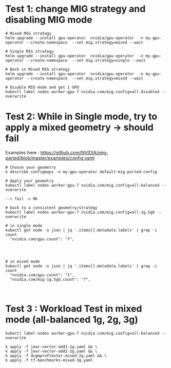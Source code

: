 # Test 1: change MIG strategy and disabling MIG mode
```
# Mixed MIG strategy
helm upgrade --install gpu-operator  nvidia/gpu-operator  -n my-gpu-operator --create-namespace  --set mig.strategy=mixed --wait

# Single MIG strategy
helm upgrade --install gpu-operator  nvidia/gpu-operator  -n my-gpu-operator --create-namespace  --set mig.strategy=single --wait

# Back in Mixed MIG strategy
helm upgrade --install gpu-operator  nvidia/gpu-operator  -n my-gpu-operator --create-namespace  --set mig.strategy=mixed --wait

# Disable MIG mode and get 1 GPU
kubectl label nodes worker-gpu-7 nvidia.com/mig.config=all-disabled --overwrite  

```


# Test 2: While in Single mode, try to apply a mixed geometry -> should fail

Examples here : https://github.com/NVIDIA/mig-parted/blob/master/examples/config.yaml

```
# Choose your geometry
k describe configmaps -n my-gpu-operator default-mig-parted-config

# Apply your geometry
kubectl label nodes worker-gpu-7 nvidia.com/mig.config=all-balanced --overwrite  

--> fail -> OK

# back to a consistent geometry/strategy
kubectl label nodes worker-gpu-7 nvidia.com/mig.config=all-1g.5gb --overwrite  

# in single mode
kubectl get node -o json | jq '.items[].metadata.labels' | grep -i count
  "nvidia.com/gpu.count": "7",




# in mixed mode
kubectl get node -o json | jq '.items[].metadata.labels' | grep -i count
  "nvidia.com/gpu.count": "1",
  "nvidia.com/mig-1g.5gb.count": "7",



```

# Test 3 : Workload Test in mixed mode (all-balanced 1g, 2g, 3g)

```
kubectl label nodes worker-gpu-7 nvidia.com/mig.config=all-balanced --overwrite  

k apply -f jear-vector-add1-1g.yaml && \
k apply -f jear-vector-add2-1g.yaml && \
k apply -f dcgmproftester-mixed-2g.yaml && \
k apply -f tf-benchmarks-mixed-3g.yaml

```

